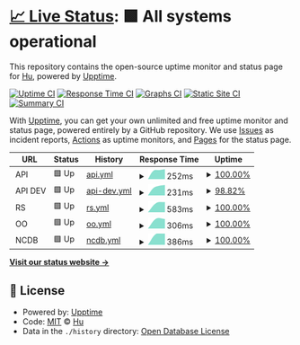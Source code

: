 # [📈 Live Status](https://huchen086.github.io/monitor): <!--live status--> **🟩 All systems operational**

This repository contains the open-source uptime monitor and status page for [Hu](https://huchen086.github.io/monitor), powered by [Upptime](https://github.com/upptime/upptime).

[![Uptime CI](https://github.com/huchen086/monitor/workflows/Uptime%20CI/badge.svg)](https://github.com/huchen086/monitor/actions?query=workflow%3A%22Uptime+CI%22)
[![Response Time CI](https://github.com/huchen086/monitor/workflows/Response%20Time%20CI/badge.svg)](https://github.com/huchen086/monitor/actions?query=workflow%3A%22Response+Time+CI%22)
[![Graphs CI](https://github.com/huchen086/monitor/workflows/Graphs%20CI/badge.svg)](https://github.com/huchen086/monitor/actions?query=workflow%3A%22Graphs+CI%22)
[![Static Site CI](https://github.com/huchen086/monitor/workflows/Static%20Site%20CI/badge.svg)](https://github.com/huchen086/monitor/actions?query=workflow%3A%22Static+Site+CI%22)
[![Summary CI](https://github.com/huchen086/monitor/workflows/Summary%20CI/badge.svg)](https://github.com/huchen086/monitor/actions?query=workflow%3A%22Summary+CI%22)

With [Upptime](https://upptime.js.org), you can get your own unlimited and free uptime monitor and status page, powered entirely by a GitHub repository. We use [Issues](https://github.com/huchen086/monitor/issues) as incident reports, [Actions](https://github.com/huchen086/monitor/actions) as uptime monitors, and [Pages](https://huchen086.github.io/monitor) for the status page.

<!--start: status pages-->
<!-- This summary is generated by Upptime (https://github.com/upptime/upptime) -->
<!-- Do not edit this manually, your changes will be overwritten -->
<!-- prettier-ignore -->
| URL | Status | History | Response Time | Uptime |
| --- | ------ | ------- | ------------- | ------ |
| <img alt="" src="https://favicons.githubusercontent.com/null" height="13"> API | 🟩 Up | [api.yml](https://github.com/huchen086/monitor/commits/HEAD/history/api.yml) | <details><summary><img alt="Response time graph" src="./graphs/api/response-time-week.png" height="20"> 252ms</summary><br><a href="https://huchen086.github.io/monitor/history/api"><img alt="Response time 252" src="https://img.shields.io/endpoint?url=https%3A%2F%2Fraw.githubusercontent.com%2Fhuchen086%2Fmonitor%2FHEAD%2Fapi%2Fapi%2Fresponse-time.json"></a><br><a href="https://huchen086.github.io/monitor/history/api"><img alt="24-hour response time 261" src="https://img.shields.io/endpoint?url=https%3A%2F%2Fraw.githubusercontent.com%2Fhuchen086%2Fmonitor%2FHEAD%2Fapi%2Fapi%2Fresponse-time-day.json"></a><br><a href="https://huchen086.github.io/monitor/history/api"><img alt="7-day response time 252" src="https://img.shields.io/endpoint?url=https%3A%2F%2Fraw.githubusercontent.com%2Fhuchen086%2Fmonitor%2FHEAD%2Fapi%2Fapi%2Fresponse-time-week.json"></a><br><a href="https://huchen086.github.io/monitor/history/api"><img alt="30-day response time 252" src="https://img.shields.io/endpoint?url=https%3A%2F%2Fraw.githubusercontent.com%2Fhuchen086%2Fmonitor%2FHEAD%2Fapi%2Fapi%2Fresponse-time-month.json"></a><br><a href="https://huchen086.github.io/monitor/history/api"><img alt="1-year response time 252" src="https://img.shields.io/endpoint?url=https%3A%2F%2Fraw.githubusercontent.com%2Fhuchen086%2Fmonitor%2FHEAD%2Fapi%2Fapi%2Fresponse-time-year.json"></a></details> | <details><summary><a href="https://huchen086.github.io/monitor/history/api">100.00%</a></summary><a href="https://huchen086.github.io/monitor/history/api"><img alt="All-time uptime 100.00%" src="https://img.shields.io/endpoint?url=https%3A%2F%2Fraw.githubusercontent.com%2Fhuchen086%2Fmonitor%2FHEAD%2Fapi%2Fapi%2Fuptime.json"></a><br><a href="https://huchen086.github.io/monitor/history/api"><img alt="24-hour uptime 100.00%" src="https://img.shields.io/endpoint?url=https%3A%2F%2Fraw.githubusercontent.com%2Fhuchen086%2Fmonitor%2FHEAD%2Fapi%2Fapi%2Fuptime-day.json"></a><br><a href="https://huchen086.github.io/monitor/history/api"><img alt="7-day uptime 100.00%" src="https://img.shields.io/endpoint?url=https%3A%2F%2Fraw.githubusercontent.com%2Fhuchen086%2Fmonitor%2FHEAD%2Fapi%2Fapi%2Fuptime-week.json"></a><br><a href="https://huchen086.github.io/monitor/history/api"><img alt="30-day uptime 100.00%" src="https://img.shields.io/endpoint?url=https%3A%2F%2Fraw.githubusercontent.com%2Fhuchen086%2Fmonitor%2FHEAD%2Fapi%2Fapi%2Fuptime-month.json"></a><br><a href="https://huchen086.github.io/monitor/history/api"><img alt="1-year uptime 100.00%" src="https://img.shields.io/endpoint?url=https%3A%2F%2Fraw.githubusercontent.com%2Fhuchen086%2Fmonitor%2FHEAD%2Fapi%2Fapi%2Fuptime-year.json"></a></details>
| <img alt="" src="https://favicons.githubusercontent.com/null" height="13"> API DEV | 🟩 Up | [api-dev.yml](https://github.com/huchen086/monitor/commits/HEAD/history/api-dev.yml) | <details><summary><img alt="Response time graph" src="./graphs/api-dev/response-time-week.png" height="20"> 231ms</summary><br><a href="https://huchen086.github.io/monitor/history/api-dev"><img alt="Response time 231" src="https://img.shields.io/endpoint?url=https%3A%2F%2Fraw.githubusercontent.com%2Fhuchen086%2Fmonitor%2FHEAD%2Fapi%2Fapi-dev%2Fresponse-time.json"></a><br><a href="https://huchen086.github.io/monitor/history/api-dev"><img alt="24-hour response time 238" src="https://img.shields.io/endpoint?url=https%3A%2F%2Fraw.githubusercontent.com%2Fhuchen086%2Fmonitor%2FHEAD%2Fapi%2Fapi-dev%2Fresponse-time-day.json"></a><br><a href="https://huchen086.github.io/monitor/history/api-dev"><img alt="7-day response time 231" src="https://img.shields.io/endpoint?url=https%3A%2F%2Fraw.githubusercontent.com%2Fhuchen086%2Fmonitor%2FHEAD%2Fapi%2Fapi-dev%2Fresponse-time-week.json"></a><br><a href="https://huchen086.github.io/monitor/history/api-dev"><img alt="30-day response time 231" src="https://img.shields.io/endpoint?url=https%3A%2F%2Fraw.githubusercontent.com%2Fhuchen086%2Fmonitor%2FHEAD%2Fapi%2Fapi-dev%2Fresponse-time-month.json"></a><br><a href="https://huchen086.github.io/monitor/history/api-dev"><img alt="1-year response time 231" src="https://img.shields.io/endpoint?url=https%3A%2F%2Fraw.githubusercontent.com%2Fhuchen086%2Fmonitor%2FHEAD%2Fapi%2Fapi-dev%2Fresponse-time-year.json"></a></details> | <details><summary><a href="https://huchen086.github.io/monitor/history/api-dev">98.82%</a></summary><a href="https://huchen086.github.io/monitor/history/api-dev"><img alt="All-time uptime 98.82%" src="https://img.shields.io/endpoint?url=https%3A%2F%2Fraw.githubusercontent.com%2Fhuchen086%2Fmonitor%2FHEAD%2Fapi%2Fapi-dev%2Fuptime.json"></a><br><a href="https://huchen086.github.io/monitor/history/api-dev"><img alt="24-hour uptime 98.75%" src="https://img.shields.io/endpoint?url=https%3A%2F%2Fraw.githubusercontent.com%2Fhuchen086%2Fmonitor%2FHEAD%2Fapi%2Fapi-dev%2Fuptime-day.json"></a><br><a href="https://huchen086.github.io/monitor/history/api-dev"><img alt="7-day uptime 98.82%" src="https://img.shields.io/endpoint?url=https%3A%2F%2Fraw.githubusercontent.com%2Fhuchen086%2Fmonitor%2FHEAD%2Fapi%2Fapi-dev%2Fuptime-week.json"></a><br><a href="https://huchen086.github.io/monitor/history/api-dev"><img alt="30-day uptime 98.82%" src="https://img.shields.io/endpoint?url=https%3A%2F%2Fraw.githubusercontent.com%2Fhuchen086%2Fmonitor%2FHEAD%2Fapi%2Fapi-dev%2Fuptime-month.json"></a><br><a href="https://huchen086.github.io/monitor/history/api-dev"><img alt="1-year uptime 98.82%" src="https://img.shields.io/endpoint?url=https%3A%2F%2Fraw.githubusercontent.com%2Fhuchen086%2Fmonitor%2FHEAD%2Fapi%2Fapi-dev%2Fuptime-year.json"></a></details>
| <img alt="" src="https://favicons.githubusercontent.com/null" height="13"> RS | 🟩 Up | [rs.yml](https://github.com/huchen086/monitor/commits/HEAD/history/rs.yml) | <details><summary><img alt="Response time graph" src="./graphs/rs/response-time-week.png" height="20"> 583ms</summary><br><a href="https://huchen086.github.io/monitor/history/rs"><img alt="Response time 583" src="https://img.shields.io/endpoint?url=https%3A%2F%2Fraw.githubusercontent.com%2Fhuchen086%2Fmonitor%2FHEAD%2Fapi%2Frs%2Fresponse-time.json"></a><br><a href="https://huchen086.github.io/monitor/history/rs"><img alt="24-hour response time 583" src="https://img.shields.io/endpoint?url=https%3A%2F%2Fraw.githubusercontent.com%2Fhuchen086%2Fmonitor%2FHEAD%2Fapi%2Frs%2Fresponse-time-day.json"></a><br><a href="https://huchen086.github.io/monitor/history/rs"><img alt="7-day response time 583" src="https://img.shields.io/endpoint?url=https%3A%2F%2Fraw.githubusercontent.com%2Fhuchen086%2Fmonitor%2FHEAD%2Fapi%2Frs%2Fresponse-time-week.json"></a><br><a href="https://huchen086.github.io/monitor/history/rs"><img alt="30-day response time 583" src="https://img.shields.io/endpoint?url=https%3A%2F%2Fraw.githubusercontent.com%2Fhuchen086%2Fmonitor%2FHEAD%2Fapi%2Frs%2Fresponse-time-month.json"></a><br><a href="https://huchen086.github.io/monitor/history/rs"><img alt="1-year response time 583" src="https://img.shields.io/endpoint?url=https%3A%2F%2Fraw.githubusercontent.com%2Fhuchen086%2Fmonitor%2FHEAD%2Fapi%2Frs%2Fresponse-time-year.json"></a></details> | <details><summary><a href="https://huchen086.github.io/monitor/history/rs">100.00%</a></summary><a href="https://huchen086.github.io/monitor/history/rs"><img alt="All-time uptime 100.00%" src="https://img.shields.io/endpoint?url=https%3A%2F%2Fraw.githubusercontent.com%2Fhuchen086%2Fmonitor%2FHEAD%2Fapi%2Frs%2Fuptime.json"></a><br><a href="https://huchen086.github.io/monitor/history/rs"><img alt="24-hour uptime 100.00%" src="https://img.shields.io/endpoint?url=https%3A%2F%2Fraw.githubusercontent.com%2Fhuchen086%2Fmonitor%2FHEAD%2Fapi%2Frs%2Fuptime-day.json"></a><br><a href="https://huchen086.github.io/monitor/history/rs"><img alt="7-day uptime 100.00%" src="https://img.shields.io/endpoint?url=https%3A%2F%2Fraw.githubusercontent.com%2Fhuchen086%2Fmonitor%2FHEAD%2Fapi%2Frs%2Fuptime-week.json"></a><br><a href="https://huchen086.github.io/monitor/history/rs"><img alt="30-day uptime 100.00%" src="https://img.shields.io/endpoint?url=https%3A%2F%2Fraw.githubusercontent.com%2Fhuchen086%2Fmonitor%2FHEAD%2Fapi%2Frs%2Fuptime-month.json"></a><br><a href="https://huchen086.github.io/monitor/history/rs"><img alt="1-year uptime 100.00%" src="https://img.shields.io/endpoint?url=https%3A%2F%2Fraw.githubusercontent.com%2Fhuchen086%2Fmonitor%2FHEAD%2Fapi%2Frs%2Fuptime-year.json"></a></details>
| <img alt="" src="https://favicons.githubusercontent.com/null" height="13"> OO | 🟩 Up | [oo.yml](https://github.com/huchen086/monitor/commits/HEAD/history/oo.yml) | <details><summary><img alt="Response time graph" src="./graphs/oo/response-time-week.png" height="20"> 306ms</summary><br><a href="https://huchen086.github.io/monitor/history/oo"><img alt="Response time 306" src="https://img.shields.io/endpoint?url=https%3A%2F%2Fraw.githubusercontent.com%2Fhuchen086%2Fmonitor%2FHEAD%2Fapi%2Foo%2Fresponse-time.json"></a><br><a href="https://huchen086.github.io/monitor/history/oo"><img alt="24-hour response time 306" src="https://img.shields.io/endpoint?url=https%3A%2F%2Fraw.githubusercontent.com%2Fhuchen086%2Fmonitor%2FHEAD%2Fapi%2Foo%2Fresponse-time-day.json"></a><br><a href="https://huchen086.github.io/monitor/history/oo"><img alt="7-day response time 306" src="https://img.shields.io/endpoint?url=https%3A%2F%2Fraw.githubusercontent.com%2Fhuchen086%2Fmonitor%2FHEAD%2Fapi%2Foo%2Fresponse-time-week.json"></a><br><a href="https://huchen086.github.io/monitor/history/oo"><img alt="30-day response time 306" src="https://img.shields.io/endpoint?url=https%3A%2F%2Fraw.githubusercontent.com%2Fhuchen086%2Fmonitor%2FHEAD%2Fapi%2Foo%2Fresponse-time-month.json"></a><br><a href="https://huchen086.github.io/monitor/history/oo"><img alt="1-year response time 306" src="https://img.shields.io/endpoint?url=https%3A%2F%2Fraw.githubusercontent.com%2Fhuchen086%2Fmonitor%2FHEAD%2Fapi%2Foo%2Fresponse-time-year.json"></a></details> | <details><summary><a href="https://huchen086.github.io/monitor/history/oo">100.00%</a></summary><a href="https://huchen086.github.io/monitor/history/oo"><img alt="All-time uptime 100.00%" src="https://img.shields.io/endpoint?url=https%3A%2F%2Fraw.githubusercontent.com%2Fhuchen086%2Fmonitor%2FHEAD%2Fapi%2Foo%2Fuptime.json"></a><br><a href="https://huchen086.github.io/monitor/history/oo"><img alt="24-hour uptime 100.00%" src="https://img.shields.io/endpoint?url=https%3A%2F%2Fraw.githubusercontent.com%2Fhuchen086%2Fmonitor%2FHEAD%2Fapi%2Foo%2Fuptime-day.json"></a><br><a href="https://huchen086.github.io/monitor/history/oo"><img alt="7-day uptime 100.00%" src="https://img.shields.io/endpoint?url=https%3A%2F%2Fraw.githubusercontent.com%2Fhuchen086%2Fmonitor%2FHEAD%2Fapi%2Foo%2Fuptime-week.json"></a><br><a href="https://huchen086.github.io/monitor/history/oo"><img alt="30-day uptime 100.00%" src="https://img.shields.io/endpoint?url=https%3A%2F%2Fraw.githubusercontent.com%2Fhuchen086%2Fmonitor%2FHEAD%2Fapi%2Foo%2Fuptime-month.json"></a><br><a href="https://huchen086.github.io/monitor/history/oo"><img alt="1-year uptime 100.00%" src="https://img.shields.io/endpoint?url=https%3A%2F%2Fraw.githubusercontent.com%2Fhuchen086%2Fmonitor%2FHEAD%2Fapi%2Foo%2Fuptime-year.json"></a></details>
| <img alt="" src="https://favicons.githubusercontent.com/null" height="13"> NCDB | 🟩 Up | [ncdb.yml](https://github.com/huchen086/monitor/commits/HEAD/history/ncdb.yml) | <details><summary><img alt="Response time graph" src="./graphs/ncdb/response-time-week.png" height="20"> 386ms</summary><br><a href="https://huchen086.github.io/monitor/history/ncdb"><img alt="Response time 386" src="https://img.shields.io/endpoint?url=https%3A%2F%2Fraw.githubusercontent.com%2Fhuchen086%2Fmonitor%2FHEAD%2Fapi%2Fncdb%2Fresponse-time.json"></a><br><a href="https://huchen086.github.io/monitor/history/ncdb"><img alt="24-hour response time 386" src="https://img.shields.io/endpoint?url=https%3A%2F%2Fraw.githubusercontent.com%2Fhuchen086%2Fmonitor%2FHEAD%2Fapi%2Fncdb%2Fresponse-time-day.json"></a><br><a href="https://huchen086.github.io/monitor/history/ncdb"><img alt="7-day response time 386" src="https://img.shields.io/endpoint?url=https%3A%2F%2Fraw.githubusercontent.com%2Fhuchen086%2Fmonitor%2FHEAD%2Fapi%2Fncdb%2Fresponse-time-week.json"></a><br><a href="https://huchen086.github.io/monitor/history/ncdb"><img alt="30-day response time 386" src="https://img.shields.io/endpoint?url=https%3A%2F%2Fraw.githubusercontent.com%2Fhuchen086%2Fmonitor%2FHEAD%2Fapi%2Fncdb%2Fresponse-time-month.json"></a><br><a href="https://huchen086.github.io/monitor/history/ncdb"><img alt="1-year response time 386" src="https://img.shields.io/endpoint?url=https%3A%2F%2Fraw.githubusercontent.com%2Fhuchen086%2Fmonitor%2FHEAD%2Fapi%2Fncdb%2Fresponse-time-year.json"></a></details> | <details><summary><a href="https://huchen086.github.io/monitor/history/ncdb">100.00%</a></summary><a href="https://huchen086.github.io/monitor/history/ncdb"><img alt="All-time uptime 100.00%" src="https://img.shields.io/endpoint?url=https%3A%2F%2Fraw.githubusercontent.com%2Fhuchen086%2Fmonitor%2FHEAD%2Fapi%2Fncdb%2Fuptime.json"></a><br><a href="https://huchen086.github.io/monitor/history/ncdb"><img alt="24-hour uptime 100.00%" src="https://img.shields.io/endpoint?url=https%3A%2F%2Fraw.githubusercontent.com%2Fhuchen086%2Fmonitor%2FHEAD%2Fapi%2Fncdb%2Fuptime-day.json"></a><br><a href="https://huchen086.github.io/monitor/history/ncdb"><img alt="7-day uptime 100.00%" src="https://img.shields.io/endpoint?url=https%3A%2F%2Fraw.githubusercontent.com%2Fhuchen086%2Fmonitor%2FHEAD%2Fapi%2Fncdb%2Fuptime-week.json"></a><br><a href="https://huchen086.github.io/monitor/history/ncdb"><img alt="30-day uptime 100.00%" src="https://img.shields.io/endpoint?url=https%3A%2F%2Fraw.githubusercontent.com%2Fhuchen086%2Fmonitor%2FHEAD%2Fapi%2Fncdb%2Fuptime-month.json"></a><br><a href="https://huchen086.github.io/monitor/history/ncdb"><img alt="1-year uptime 100.00%" src="https://img.shields.io/endpoint?url=https%3A%2F%2Fraw.githubusercontent.com%2Fhuchen086%2Fmonitor%2FHEAD%2Fapi%2Fncdb%2Fuptime-year.json"></a></details>

<!--end: status pages-->

[**Visit our status website →**](https://huchen086.github.io/monitor)

## 📄 License

- Powered by: [Upptime](https://github.com/upptime/upptime)
- Code: [MIT](./LICENSE) © [Hu](https://huchen086.github.io/monitor)
- Data in the `./history` directory: [Open Database License](https://opendatacommons.org/licenses/odbl/1-0/)
